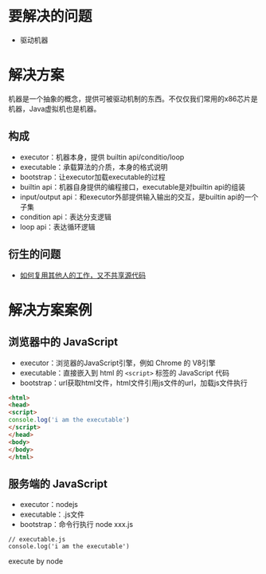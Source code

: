 # 要解决的问题

* 驱动机器

# 解决方案

机器是一个抽象的概念，提供可被驱动机制的东西。不仅仅我们常用的x86芯片是机器，Java虚拟机也是机器。

## 构成

* executor：机器本身，提供 builtin api/conditio/loop
* executable：承载算法的介质，本身的格式说明
* bootstrap：让executor加载executable的过程
* builtin api：机器自身提供的编程接口，executable是对builtin api的组装
* input/output api：和executor外部提供输入输出的交互，是builtin api的一个子集
* condition api：表达分支逻辑
* loop api：表达循环逻辑

## 衍生的问题

* [如何复用其他人的工作，又不共享源代码](/如何复用其他人的工作，又不共享源代码.md)

# 解决方案案例

## 浏览器中的 JavaScript

* executor：浏览器的JavaScript引擎，例如 Chrome 的 V8引擎
* executable：直接嵌入到 html 的 `<script>` 标签的 JavaScript 代码
* bootstrap：url获取html文件，html文件引用js文件的url，加载js文件执行

```html
<html>
<head>
<script>
console.log('i am the executable')
</script>
</head>
<body>
</body>
</html>
```

## 服务端的 JavaScript

* executor：nodejs
* executable：.js文件
* bootstrap：命令行执行 node xxx.js

```
// executable.js
console.log('i am the executable')
```

execute by node
